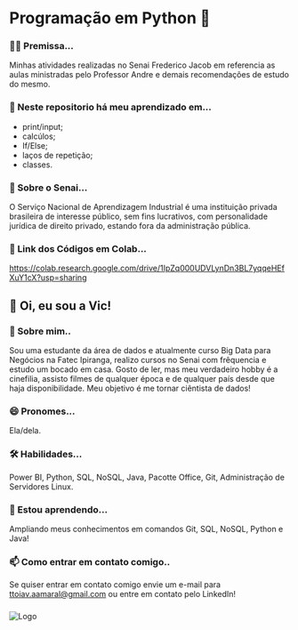 # Programação em Python 🐍
### 👩‍🎓 Premissa...
Minhas atividades realizadas no Senai Frederico Jacob em referencia as aulas ministradas pelo Professor Andre e demais recomendações de estudo do mesmo.

### 📂 Neste repositorio há meu aprendizado em...
- print/input;
- calcúlos;
- If/Else;
- laços de repetição;
- classes.

### 🏫 Sobre o Senai...
O Serviço Nacional de Aprendizagem Industrial é uma instituição privada brasileira de interesse público, sem fins lucrativos, com personalidade jurídica de direito privado, estando fora da administração pública.

### 🔗 Link dos Códigos em Colab...
https://colab.research.google.com/drive/1IpZq000UDVLynDn3BL7yqqeHEfXuY1cX?usp=sharing

## 🦈 Oi, eu sou a Vic!
### 🚀 Sobre mim..
Sou uma estudante da área de dados e atualmente curso Big Data para Negócios na Fatec Ipiranga, realizo cursos no Senai com frêquencia e estudo um bocado em casa. Gosto de ler, mas meu verdadeiro hobby é a cinefilia, assisto filmes de qualquer época e de qualquer país desde que haja disponibilidade.
Meu objetivo é me tornar ciêntista de dados!

### 😄 Pronomes...
Ela/dela.

### 🛠 Habilidades...
Power BI, Python, SQL, NoSQL, Java, Pacotte Office, Git, Administração de Servidores Linux.

### 🧠 Estou aprendendo...
Ampliando meus conhecimentos em comandos Git, SQL, NoSQL, Python e Java!

### 📫 Como entrar em contato comigo..
Se quiser entrar em contato comigo envie um e-mail para ttoiav.aamaral@gmail.com ou entre em contato pelo LinkedIn!
### 
![Logo](https://i.imgur.com/wF5SomY.png)
